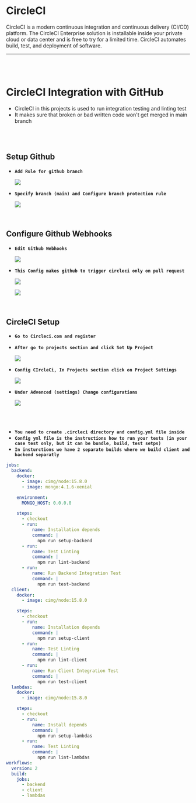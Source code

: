 # CircleCI

CircleCI is a modern continuous integration and continuous delivery (CI/CD) platform. The CircleCI Enterprise solution is installable inside your private cloud or data center and is free to try for a limited time. CircleCI automates build, test, and deployment of software.

---

<br/>
<br/>

# CircleCI Integration with GitHub

- CircleCI in this projects is used to run integration testing and linting test
- It makes sure that broken or bad written code won't get merged in main branch

<br/>
<br/>

## Setup Github

- **`Add Rule for github branch`**
  <p>
    <img src="https://github.com/edo92/AWS-ECS-Hosting-Pipeline/blob/docs/circleci/images/github-branch-rules.png"/>
  </p>

- **`Specify branch (main) and Configure branch protection rule`**
  <p>
    <img src="https://github.com/edo92/AWS-ECS-Hosting-Pipeline/blob/docs/circleci/images/github-branch-protection-rules.png"/>
  </p>

<br/>

## Configure Github Webhooks

- **`Edit Github Webhooks`**
  <p>
    <img src="https://github.com/edo92/AWS-ECS-Hosting-Pipeline/blob/docs/circleci/images/github-edit-webhooks.PNG" />
  </p>
- **`This Config makes github to trigger circleci only on pull request`**
  <p>
    <img src="https://github.com/edo92/AWS-ECS-Hosting-Pipeline/blob/docs/circleci/images/github-webhooks-options-1.png"/>
  </p>
  <p>
    <img src="https://github.com/edo92/AWS-ECS-Hosting-Pipeline/blob/docs/circleci/images/github-webhooks-options-2.png"/>
  </p>

<br/>

## CircleCI Setup

- **`Go to Circleci.com and register`**
- **`After go to projects section and click Set Up Project`**
  <p>
    <img src="https://github.com/edo92/AWS-ECS-Hosting-Pipeline/blob/docs/circleci/images/circleci-setup-project.png"/>
  </p>

- **`Config CIrcleCi, In Projects section click on Project Settings`**
  <p>
    <img src="https://github.com/edo92/AWS-ECS-Hosting-Pipeline/blob/docs/circleci/images/circleci-configure.png"/>
  </p>

- **`Under Advenced (settings) Change configurations`**
  <p>
    <img src="https://github.com/edo92/AWS-ECS-Hosting-Pipeline/blob/docs/circleci/images/circleci-change-configs.png"/>
  </p>

<br/>
<br/>

- **`You need to create .circleci directory and config.yml file inside`**
- **`Config yml file is the instructions how to run your tests (in your case test only, but it can be bundle, build, test setps)`**
- **`In insturctions we have 2 separate builds where we build client and backend separatly`**

```yml
jobs:
  backend:
    docker:
      - image: cimg/node:15.8.0
      - image: mongo:4.1.6-xenial

    environment:
      MONGO_HOST: 0.0.0.0

    steps:
      - checkout
      - run:
          name: Installation depends
          command: |
            npm run setup-backend
      - run:
          name: Test Linting
          command: |
            npm run lint-backend
      - run:
          name: Run Backend Integration Test
          command: |
            npm run test-backend
  client:
    docker:
      - image: cimg/node:15.8.0

    steps:
      - checkout
      - run:
          name: Installation depends
          command: |
            npm run setup-client
      - run:
          name: Test Linting
          command: |
            npm run lint-client
      - run:
          name: Run Client Integration Test
          command: |
            npm run test-client
  lambdas:
    docker:
      - image: cimg/node:15.8.0

    steps:
      - checkout
      - run:
          name: Install depends
          command: |
            npm run setup-lambdas
      - run:
          name: Test Linting
          command: |
            npm run lint-lambdas
workflows:
  version: 2
  build:
    jobs:
      - backend
      - client
      - lambdas
```
